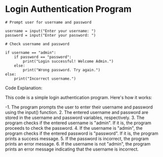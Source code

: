 # Login Authentication Program

```
# Prompt user for username and password

username = input("Enter your username: ")
password = input("Enter your password: ")

# Check username and password

if username == "admin":
    if password == "password":
        print("Login successful! Welcome Admin.")
    else:
        print("Wrong password. Try again.")
else:
    print("Incorrect username.")
```

Code Explanation:

This code is a simple login authentication program. Here's how it works:

-1. The program prompts the user to enter their username and password using the input() function.
2. The entered username and password are stored in the username and password variables, respectively.
3. The program checks if the entered username is "admin". If it is, the program proceeds to check the password.
4. If the username is "admin", the program checks if the entered password is "password". If it is, the program prints a success message.
5. If the password is incorrect, the program prints an error message.
6. If the username is not "admin", the program prints an error message indicating that the username is incorrect.


